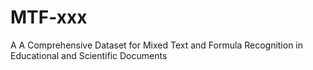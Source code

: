# MTF-xxx
A A Comprehensive Dataset for Mixed Text and Formula Recognition in Educational and Scientific Documents
